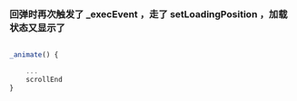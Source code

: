 ### 回弹时再次触发了 _execEvent ，走了 setLoadingPosition ，加载状态又显示了

```js

_animate() {

    ...
    scrollEnd
}

```